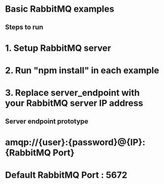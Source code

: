 # Basic RabbitMQ examples

## Steps to run
# 1. Setup RabbitMQ server
# 2. Run "npm install" in each example
# 3. Replace server_endpoint with your RabbitMQ server IP address

## Server endpoint prototype
# amqp://{user}:{password}@{IP}:{RabbitMQ Port}
# Default RabbitMQ Port : 5672
